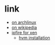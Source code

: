 # link

* [on archlinux](https://wiki.archlinux.org/index.php/Xen)
* [on wikipedia](https://en.wikipedia.org/wiki/Xen)
* [ipfire for xen](http://wiki.ipfire.org/en/virtualization/xen/start)
    * [hvm installation](http://wiki.ipfire.org/en/virtualization/xen/ipfire_as_hvm_with_xen_4.0.1)
